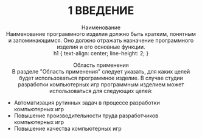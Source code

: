 <h1 style="text-align: center;">1 ВВЕДЕНИЕ</h1>
<p style="text-align: center;">Наименование<br>
Наименование программного изделия должно быть кратким, понятным и
запоминающимся. Оно должно отражать назначение программного изделия и
его основные функции.<br>
  h1 {
text-align: center;
line-height: 2;
}
<p style="text-align: center;">Область применения<br>
В разделе "Область применения" следует указать, для каких целей будет
использоваться программное изделие. В случае студии разработки
компьютерных игр программным изделием может использоваться для
следующих целей:<br>
<ul> 
  <li>Автоматизация рутинных задач в процессе разработки компьютерных игр</li>
  <li>Повышение производительности труда разработчиков компьютерных игр</li>
  <li>Повышение качества компьютерных игр</li>
</ul>
